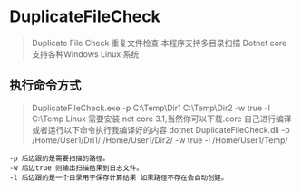 # DuplicateFileCheck

> Duplicate File Check 重复文件检查 本程序支持多目录扫描
> Dotnet core 支持各种Windows  Linux 系统

## 执行命令方式

> DuplicateFileCheck.exe -p C:\Temp\Dir1 C:\Temp\Dir2 -w true -l C:\Temp
> Linux 需要安装.net core 3.1,当然你可以下载.core 自己进行编译 或者运行以下命令执行我编译好的内容
> dotnet DuplicateFileCheck.dll -p /Home/User1/Dri1/ /Home/User1/Dir2/ -w true -l /Home/User1/Temp/


```
-p 后边跟的是需要扫描的路径。
-w 后边true 则输出扫描结果到日志文件。
-l 后边跟的是一个目录用于保存计算结果 如果路径不存在会自动创建。
```
